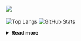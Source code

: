 ![](https://komarev.com/ghpvc/?username=chck&color=blueviolet)

<p align="left"> 
  <img alt="Top Langs" align="center" height="150" src="https://github-readme-stats-nine-umber-51.vercel.app/api/top-langs/?username=chck&layout=compact&count_private=true&show_icons=true&show_icons=true&theme=buefy" />
  <img alt="GitHub Stats" align="center" height="150" src="https://github-readme-stats-nine-umber-51.vercel.app/api?username=chck&count_private=true&show_icons=true&show_icons=true&theme=buefy" />
</p>

<details>
  <summary><b>Read more</b></summary>
  <br>

  <!--START_SECTION:waka-->
**🐱 My GitHub Data** 

> 📦 68.0 kB Used in GitHub's Storage 
 > 
> 🏆 415 Contributions in the Year 2023
 > 
> 💼 Opted to Hire
 > 
> 📜 134 Public Repositories 
 > 
> 🔑 19 Private Repositories 
 > 
**I'm a Night 🦉** 

```text
🌞 Morning                1260 commits        ████░░░░░░░░░░░░░░░░░░░░░   15.94 % 
🌆 Daytime                2024 commits        ██████░░░░░░░░░░░░░░░░░░░   25.60 % 
🌃 Evening                2191 commits        ███████░░░░░░░░░░░░░░░░░░   27.71 % 
🌙 Night                  2432 commits        ████████░░░░░░░░░░░░░░░░░   30.76 % 
```
📅 **I'm Most Productive on Monday** 

```text
Monday                   1773 commits        ██████░░░░░░░░░░░░░░░░░░░   22.42 % 
Tuesday                  1642 commits        █████░░░░░░░░░░░░░░░░░░░░   20.77 % 
Wednesday                1128 commits        ████░░░░░░░░░░░░░░░░░░░░░   14.27 % 
Thursday                 1430 commits        █████░░░░░░░░░░░░░░░░░░░░   18.09 % 
Friday                   765 commits         ██░░░░░░░░░░░░░░░░░░░░░░░   09.67 % 
Saturday                 397 commits         █░░░░░░░░░░░░░░░░░░░░░░░░   05.02 % 
Sunday                   772 commits         ██░░░░░░░░░░░░░░░░░░░░░░░   09.76 % 
```


📊 **This Week I Spent My Time On** 

```text
💬 Programming Languages: 
Other                    39 hrs 46 mins      ██████████████████████░░░   87.80 % 
Terraform                1 hr 25 mins        █░░░░░░░░░░░░░░░░░░░░░░░░   03.14 % 
Markdown                 1 hr 8 mins         █░░░░░░░░░░░░░░░░░░░░░░░░   02.50 % 
Rust                     56 mins             █░░░░░░░░░░░░░░░░░░░░░░░░   02.08 % 
Git                      36 mins             ░░░░░░░░░░░░░░░░░░░░░░░░░   01.33 % 

🔥 Editors: 
Chrome                   39 hrs 40 mins      ██████████████████████░░░   87.59 % 
Neovim                   1 hr 55 mins        █░░░░░░░░░░░░░░░░░░░░░░░░   04.25 % 
VS Code                  1 hr 10 mins        █░░░░░░░░░░░░░░░░░░░░░░░░   02.61 % 
Obsidian                 1 hr 6 mins         █░░░░░░░░░░░░░░░░░░░░░░░░   02.46 % 
CLion                    56 mins             █░░░░░░░░░░░░░░░░░░░░░░░░   02.08 % 
```

**I Mostly Code in Python** 

```text
Python                   40 repos            ████████░░░░░░░░░░░░░░░░░   31.75 % 
Jupyter Notebook         21 repos            ████░░░░░░░░░░░░░░░░░░░░░   16.67 % 
Rust                     7 repos             █░░░░░░░░░░░░░░░░░░░░░░░░   05.56 % 
Dockerfile               4 repos             █░░░░░░░░░░░░░░░░░░░░░░░░   03.17 % 
Shell                    3 repos             █░░░░░░░░░░░░░░░░░░░░░░░░   02.38 % 
```



**Timeline**

![Lines of Code chart](https://raw.githubusercontent.com/chck/chck/main/assets/bar_graph.png)


 Last Updated on 2023-08-02 01:29 UTC
<!--END_SECTION:waka-->
</details>

